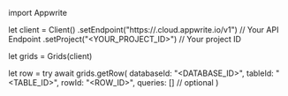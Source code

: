 import Appwrite

let client = Client()
    .setEndpoint("https://<REGION>.cloud.appwrite.io/v1") // Your API Endpoint
    .setProject("<YOUR_PROJECT_ID>") // Your project ID

let grids = Grids(client)

let row = try await grids.getRow(
    databaseId: "<DATABASE_ID>",
    tableId: "<TABLE_ID>",
    rowId: "<ROW_ID>",
    queries: [] // optional
)

